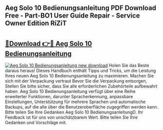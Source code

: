 ## Aeg Solo 10 Bedienungsanleitung PDF Download Free - Part-BO1 User Guide Repair - Service Owner Edition RiZiT

# <h2><a href="http://df5a5je.blite.top/?on=Aeg+Solo+10+Bedienungsanleitung">🔗Download 👉🔴 Aeg Solo 10 Bedienungsanleitung</a></h2>

[![Aeg Solo 10 Bedienungsanleitung new download](https://i.imgur.com/lujVjoI.png)](http://df5a5je.blite.top/?on=Aeg+Solo+10+Bedienungsanleitung)
Holen Sie das Beste daraus heraus! Dieses Handbuch enthält Tipps und Tricks, um die Leistung Ihres neuen Aeg Solo 10 Bedienungsanleitung zu maximieren. Machen Sie sich mit der Verpackung vertraut Bevor Sie die Verpackung entsorgen, Stellen Sie bitte sicher, dass Sie alle erforderlichen Zubehörteile aufbewahrt haben. Aeg Solo 10 Bedienungsanleitung verfügt über eine Reihe erweiterter Funktionen, darunter Spracherkennung, anpassbare Einstellungen, Unterstützung für mehrere Sprachen und automatische Backups, auf die alle über die Benutzeroberfläche zugegriffen werden kann. Bitte teilen Sie Ihre Gedanken Aeg Solo 10 BedienungsanleitungD. Ihr Feedback ist für uns von unschätzbarem Wert. Bitte teilen Sie Ihre Gedanken und Vorschläge mit.
